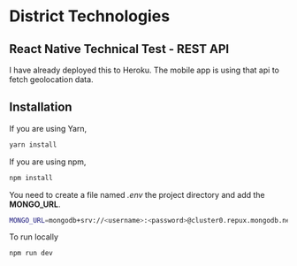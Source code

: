# District Technologies

## React Native Technical Test - REST API

I have already deployed this to Heroku. The mobile app is using that api to fetch geolocation data.

## Installation

If you are using Yarn,

```bash
yarn install
```

If you are using npm,

```bash
npm install
```

You need to create a file named _.env_ the project directory and add the **MONGO_URL**.

```bash
MONGO_URL=mongodb+srv://<username>:<password>@cluster0.repux.mongodb.net/<dbname>?retryWrites=true&w=majority

```

To run locally

```bash
npm run dev
```
